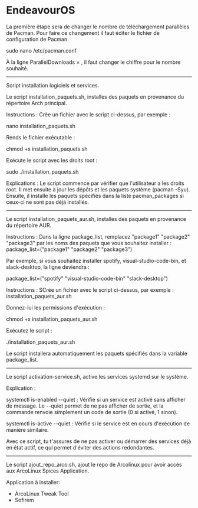 # EndeavourOS

La première étape sera de changer le nombre de téléchargement parallèles de Pacman. Pour faire ce changement il faut éditer le fichier de configuration de Pacman.

sudo nano /etc/pacman.conf

À la ligne ParallelDownloads = , il faut changer le chiffre pour le nombre souhaité.

*******************

Script installation logiciels et services.

Le script installation_paquets.sh, installes des paquets en provenance du répertoire Arch principal.

Instructions :
Crée un fichier avec le script ci-dessus, par exemple :

nano installation_paquets.sh

Rends le fichier exécutable :

chmod +x installation_paquets.sh

Exécute le script avec les droits root :

sudo ./installation_paquets.sh

Explications :
Le script commence par vérifier que l'utilisateur a les droits root.
Il met ensuite à jour les dépôts et les paquets système (pacman -Syu).
Ensuite, il installe les paquets spécifiés dans la liste pacman_packages si ceux-ci ne sont pas déjà installés.

*******************

Le script installation_paquets_aur.sh, installes des paquets en provenance du répertoire AUR.

Instructions :
Dans la ligne package_list, remplacez "package1" "package2" "package3" par les noms des paquets que vous souhaitez installer :
package_list=("package1" "package2" "package3")

Par exemple, si vous souhaitez installer spotify, visual-studio-code-bin, et slack-desktop, la ligne deviendra :

package_list=("spotify" "visual-studio-code-bin" "slack-desktop")

Instructions :
SCrée un fichier avec le script ci-dessus, par exemple : installation_paquets_aur.sh

Donnez-lui les permissions d'exécution :

chmod +x installation_paquets_aur.sh

Exécutez le script :

./installation_paquets_aur.sh

Le script installera automatiquement les paquets spécifiés dans la variable package_list.

*******************

Le script activation-service.sh, active les services systemd sur le système.

Explication :

systemctl is-enabled --quiet : Vérifie si un service est activé sans afficher de message. Le --quiet permet de ne pas afficher de sortie, et la commande renvoie simplement un code de sortie (0 si activé, 1 sinon).

systemctl is-active --quiet : Vérifie si le service est en cours d'exécution de manière similaire.

Avec ce script, tu t'assures de ne pas activer ou démarrer des services déjà en état actif, ce qui permet d'éviter des actions redondantes.

*******************

Le script ajout_repo_arco.sh, ajout le repo de Arcolinux pour avoir accès aux ArcoLinux Spices Application.

Application à installer:

- ArcoLinux Tweak Tool
- Sofirem
